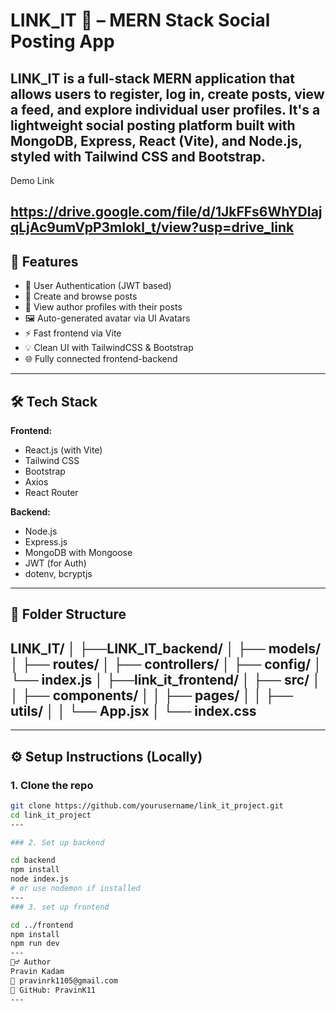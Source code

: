 # LINK_IT 🔗 – MERN Stack Social Posting App

LINK_IT is a full-stack MERN application that allows users to register, log in, create posts, view a feed, and explore individual user profiles. It's a lightweight social posting platform built with **MongoDB**, **Express**, **React (Vite)**, and **Node.js**, styled with **Tailwind CSS** and **Bootstrap**.
---
Demo Link

https://drive.google.com/file/d/1JkFFs6WhYDIajqLjAc9umVpP3mIokl_t/view?usp=drive_link
---

## 🚀 Features

- 🔐 User Authentication (JWT based)
- 📝 Create and browse posts
- 👤 View author profiles with their posts
- 🖼️ Auto-generated avatar via UI Avatars
- ⚡ Fast frontend via Vite
- 💡 Clean UI with TailwindCSS & Bootstrap
- 🌐 Fully connected frontend-backend

---

## 🛠️ Tech Stack

**Frontend:**
- React.js (with Vite)
- Tailwind CSS
- Bootstrap
- Axios
- React Router

**Backend:**
- Node.js
- Express.js
- MongoDB with Mongoose
- JWT (for Auth)
- dotenv, bcryptjs

---

## 📁 Folder Structure
LINK_IT/
│
├──LINK_IT_backend/
│ ├── models/
│ ├── routes/
│ ├── controllers/
│ ├── config/
│ └── index.js
│
├──link_it_frontend/
│ ├── src/
│ │ ├── components/
│ │ ├── pages/
│ │ ├── utils/
│ │ └── App.jsx
│ └── index.css
---


---

## ⚙️ Setup Instructions (Locally)

### 1. Clone the repo

```bash
git clone https://github.com/yourusername/link_it_project.git
cd link_it_project
---

### 2. Set up backend

cd backend
npm install
node index.js
# or use nodemon if installed
---
### 3. set up frontend

cd ../frontend
npm install
npm run dev
---
🙋‍♂️ Author
Pravin Kadam
📧 pravinrk1105@gmail.com
📂 GitHub: PravinK11
---
